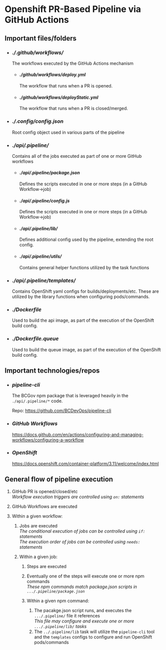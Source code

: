 # Openshift PR-Based Pipeline via GitHub Actions

## Important files/folders

- ### _./.github/workflows/_

  The workflows executed by the GitHub Actions mechanism

  - #### _./github/workflows/deploy.yml_

    The workflow that runs when a PR is opened.

  - #### _./github/workflows/deployStatic.yml_

    The workflow that runs when a PR is closed/merged.

- ### _./.config/config.json_

  Root config object used in various parts of the pipeline

- ### _./api/.pipeline/_

  Contains all of the jobs executed as part of one or more GitHub workflows

  - #### _./api/.pipeline/package.json_

    Defines the scripts executed in one or more steps (in a GitHub Workflow->job)

  - #### _./api/.pipeline/config.js_

    Defines the scripts executed in one or more steps (in a GitHub Workflow->job)

  - #### _./api/.pipeline/lib/_

    Defines additional config used by the pipeline, extending the root config.

  - #### _./api/.pipeline/utils/_

    Contains general helper functions utilized by the task functions

- ### _./api/.pipeline/templates/_

  Contains OpenShift yaml configs for builds/deployments/etc. These are utilized by the library functions when configuring pods/commands.

- ### _./Dockerfile_
  Used to build the api image, as part of the execution of the OpenShift build config.

- ### _./Dockerfile.queue_
  Used to build the queue image, as part of the execution of the OpenShift build config.

## Important technologies/repos

- ### _pipeline-cli_

  The BCGov npm package that is leveraged heavily in the `./api/.pipeline/*` code.

  Repo: https://github.com/BCDevOps/pipeline-cli

- ### _GitHub Workflows_

  https://docs.github.com/en/actions/configuring-and-managing-workflows/configuring-a-workflow

- ### _OpenShift_

  https://docs.openshift.com/container-platform/3.11/welcome/index.html

## General flow of pipeline execution

1. GitHub PR is opened/closed/etc  
   _Workflow execution triggers are controlled using `on:` statements_
2. GitHub Workflows are executed
3. Within a given workflow:

   1. Jobs are executed  
      _The conditional execution of jobs can be controlled using `if:` statements_  
      _The execution order of jobs can be controlled using `needs:` statements_

   2. Within a given job:

      1. Steps are executed
      2. Eventually one of the steps will execute one or more npm commands  
         _These npm commands match package.json scripts in `.../.pipeline/package.json`_

      3. Within a given npm command:

         1. The pacakge.json script runs, and executes the `.../.pipeline/` file it references  
            _This file may configure and execute one or more `.../.pipeline/lib/` tasks_
         2. The `../.pipeline/lib` task will utilize the `pipeline-cli` tool and the `templates` configs to configure and run OpenShift pods/commands
